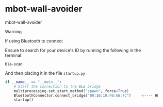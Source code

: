 # mbot-wall-avoider
mbot-wall-avoider


> [!WARNING]
> If using Bluetooth to connect
>
> Ensure to search for your device's ID by running the following in the terminal
```
ble-scan
```

And then placing it in the file `startup.py`

```python
if __name__ == "__main__":
    # Start the connection to the BLE bridge
    multiprocessing.set_start_method("spawn", force=True)
    BluetoothConnector.connect_bridge("00:1B:10:FB:A6:7C")     <---- HERE ⚠️
    startup()
```
